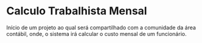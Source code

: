 # Calculo Trabalhista Mensal
Início de um projeto ao qual será compartilhado com a comunidade da área contábil, onde, o sistema irá calcular o custo mensal de um funcionário.

